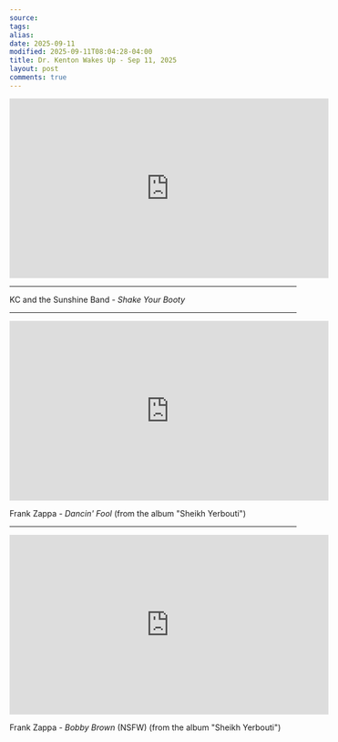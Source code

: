 ```yaml
---
source:
tags:
alias:
date: 2025-09-11
modified: 2025-09-11T08:04:28-04:00
title: Dr. Kenton Wakes Up - Sep 11, 2025
layout: post
comments: true
---
```


  

<iframe width="560" height="315" src="https://www.youtube.com/embed/c5AYBuKoyf8" title="YouTube video player" frameborder="0" allow="accelerometer; autoplay; clipboard-write; encrypted-media; gyroscope; picture-in-picture; web-share" allowfullscreen></iframe>

<!-- <img src="{{site.baseurl}}/images/[REPLACE]" width="560"> -->

---



KC and the Sunshine Band - *Shake Your Booty*

---

<iframe width="560" height="315" src="https://www.youtube.com/embed/Kie4Iv3mdIc?si=y6-mNvZGgWCT2yUN" title="YouTube video player" frameborder="0" allow="accelerometer; autoplay; clipboard-write; encrypted-media; gyroscope; picture-in-picture; web-share" referrerpolicy="strict-origin-when-cross-origin" allowfullscreen></iframe>

Frank Zappa - *Dancin' Fool* (from the album "Sheikh Yerbouti")

---


<iframe width="560" height="315" src="https://www.youtube.com/embed/SXi_zoW-Wr4?si=lufzXTcIOnMaBzx_" title="YouTube video player" frameborder="0" allow="accelerometer; autoplay; clipboard-write; encrypted-media; gyroscope; picture-in-picture; web-share" referrerpolicy="strict-origin-when-cross-origin" allowfullscreen></iframe>

Frank Zappa - *Bobby Brown* (NSFW) (from the album "Sheikh Yerbouti")